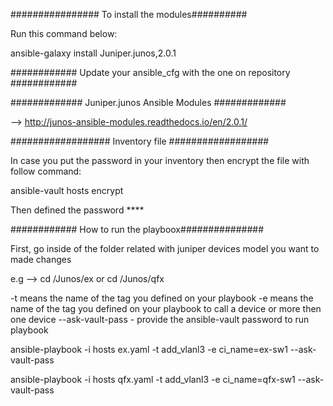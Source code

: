 
################ To install the modules##########

Run this command below:

ansible-galaxy install Juniper.junos,2.0.1


############ Update your ansible_cfg with the one on repository ############


############# Juniper.junos Ansible Modules #############

--> http://junos-ansible-modules.readthedocs.io/en/2.0.1/

################## Inventory file ##################

In case you put the password in your inventory then encrypt the file with follow command:

ansible-vault hosts encrypt 

Then defined the password ****


############ How to run the playboox###############

First, go inside of the folder related with juniper devices model you want to made changes

e.g --> cd /Junos/ex or cd /Junos/qfx

-t means the name of the tag you defined on your playbook
-e means the name of the tag you defined on your playbook to call a device or more then one device
--ask-vault-pass - provide the ansible-vault password to run playbook


ansible-playbook -i hosts ex.yaml -t add_vlanl3 -e ci_name=ex-sw1 --ask-vault-pass


ansible-playbook -i hosts qfx.yaml -t add_vlanl3 -e ci_name=qfx-sw1 --ask-vault-pass
